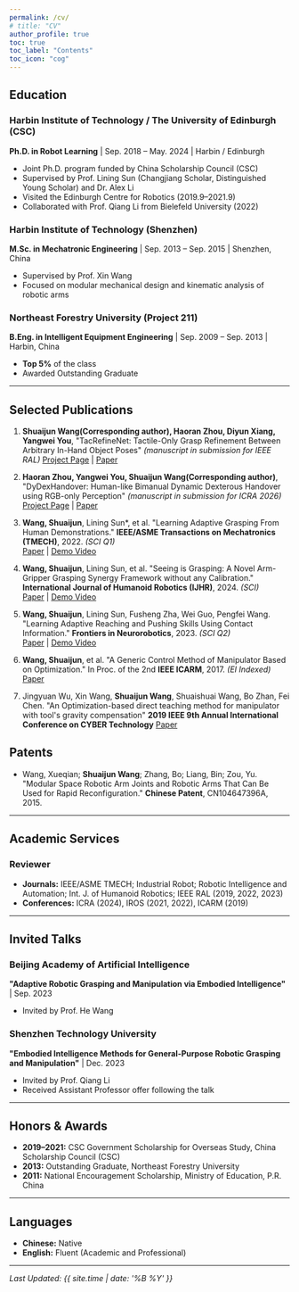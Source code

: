 ```yaml
---
permalink: /cv/
# title: "CV"
author_profile: true
toc: true
toc_label: "Contents"
toc_icon: "cog"
---
```

## Education
### Harbin Institute of Technology / The University of Edinburgh (CSC)
**Ph.D. in Robot Learning** | Sep. 2018 – May. 2024 | Harbin / Edinburgh
- Joint Ph.D. program funded by China Scholarship Council (CSC)
- Supervised by Prof. Lining Sun (Changjiang Scholar, Distinguished Young Scholar) and Dr. Alex Li
- Visited the Edinburgh Centre for Robotics (2019.9–2021.9)
- Collaborated with Prof. Qiang Li from Bielefeld University (2022)
### Harbin Institute of Technology (Shenzhen)
**M.Sc. in Mechatronic Engineering** | Sep. 2013 – Sep. 2015 | Shenzhen, China
- Supervised by Prof. Xin Wang
- Focused on modular mechanical design and kinematic analysis of robotic arms
### Northeast Forestry University (Project 211)
**B.Eng. in Intelligent Equipment Engineering** | Sep. 2009 – Sep. 2013 | Harbin, China
- **Top 5%** of the class
- Awarded Outstanding Graduate
---
## Selected Publications
1. **Shuaijun Wang(Corresponding author), Haoran Zhou, Diyun Xiang, Yangwei You**, "TacRefineNet: Tactile-Only Grasp Refinement Between Arbitrary In-Hand Object Poses" *(manuscript in submission for IEEE RAL)* 
[Project Page](https://sites.google.com/view/tacrefinenet) | [Paper](https://arxiv.org/abs/2509.25746)

2. **Haoran Zhou, Yangwei You, Shuaijun Wang(Corresponding author)**, "DyDexHandover: Human-like Bimanual Dynamic Dexterous Handover using RGB-only Perception"  *(manuscript in submission for ICRA 2026)* 
[Project Page](https://sites.google.com/view/dydexhandover) | [Paper](https://arxiv.org/pdf/2509.17350)

3. **Wang, Shuaijun**, Lining Sun*, et al. "Learning Adaptive Grasping From Human Demonstrations." **IEEE/ASME Transactions on Mechatronics (TMECH)**, 2022. *(SCI Q1)*  
[Paper](https://doi.org/10.1109/TMECH.2021.3132465) | [Demo Video](https://www.youtube.com/watch?v=lEpPlS7Pg58) 

4. **Wang, Shuaijun**, Lining Sun, et al. "Seeing is Grasping: A Novel Arm-Gripper Grasping Synergy Framework without any Calibration." **International Journal of Humanoid Robotics (IJHR)**, 2024. *(SCI)*  
[Paper](https://doi.org/10.1142/S0219843623500330) | [Demo Video](https://www.bilibili.com/video/BV1tg4y1b7Qe/) 

5. **Wang, Shuaijun**, Lining Sun, Fusheng Zha, Wei Guo, Pengfei Wang. "Learning Adaptive Reaching and Pushing Skills Using Contact Information." **Frontiers in Neurorobotics**, 2023. *(SCI Q2)*  
[Paper](https://doi.org/10.3389/fnbot.2023.1271607) | [Demo Video](https://www.bilibili.com/video/BV1Tk4y1g7Fr/) 

6. **Wang, Shuaijun**, et al. "A Generic Control Method of Manipulator Based on Optimization." In Proc. of the 2nd **IEEE ICARM**, 2017. *(EI Indexed)*  
[Paper](https://doi.org/10.1109/ICARM.2017.8273211)

7. Jingyuan Wu, Xin Wang, **Shuaijun Wang**, Shuaishuai Wang, Bo Zhan, Fei Chen. "An Optimization-based direct teaching method for manipulator with tool's gravity compensation" **2019 IEEE 9th Annual International Conference on CYBER Technology**
[Paper](https://doi.org/10.1109/CYBER46603.2019.9066773)

## Patents
- Wang, Xueqian; **Shuaijun Wang**; Zhang, Bo; Liang, Bin; Zou, Yu. "Modular Space Robotic Arm Joints and Robotic Arms That Can Be Used for Rapid Reconfiguration." **Chinese Patent**, CN104647396A, 2015.
---
## Academic Services
### Reviewer
- **Journals:** IEEE/ASME TMECH; Industrial Robot; Robotic Intelligence and Automation; Int. J. of Humanoid Robotics; IEEE RAL (2019, 2022, 2023)
- **Conferences:** ICRA (2024), IROS (2021, 2022), ICARM (2019)
---
## Invited Talks
### Beijing Academy of Artificial Intelligence
**"Adaptive Robotic Grasping and Manipulation via Embodied Intelligence"** | Sep. 2023
- Invited by Prof. He Wang
### Shenzhen Technology University
**"Embodied Intelligence Methods for General-Purpose Robotic Grasping and Manipulation"** | Dec. 2023
- Invited by Prof. Qiang Li
- Received Assistant Professor offer following the talk

---
## Honors & Awards
- **2019–2021:** CSC Government Scholarship for Overseas Study, China Scholarship Council (CSC)
- **2013:** Outstanding Graduate, Northeast Forestry University
- **2011:** National Encouragement Scholarship, Ministry of Education, P.R. China
---
## Languages
- **Chinese:** Native
- **English:** Fluent (Academic and Professional)
---
*Last Updated: {{ site.time | date: '%B %Y' }}*